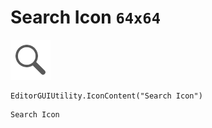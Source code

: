 # Search Icon `64x64`
<img src="/img/Search%20Icon.png" width=64 height=64>

``` CSharp
EditorGUIUtility.IconContent("Search Icon")
```
```
Search Icon
```
